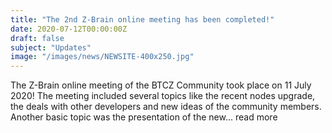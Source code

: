 ```yaml
---
title: "The 2nd Z-Brain online meeting has been completed!"
date: 2020-07-12T00:00:00Z
draft: false
subject: "Updates"
image: "/images/news/NEWSITE-400x250.jpg"
---
```


The Z-Brain online meeting of the BTCZ Community took place on 11 July 2020! The meeting included several topics like the recent nodes upgrade, the deals with other developers and new ideas of the community members. Another basic topic was the presentation of the new...
read more
